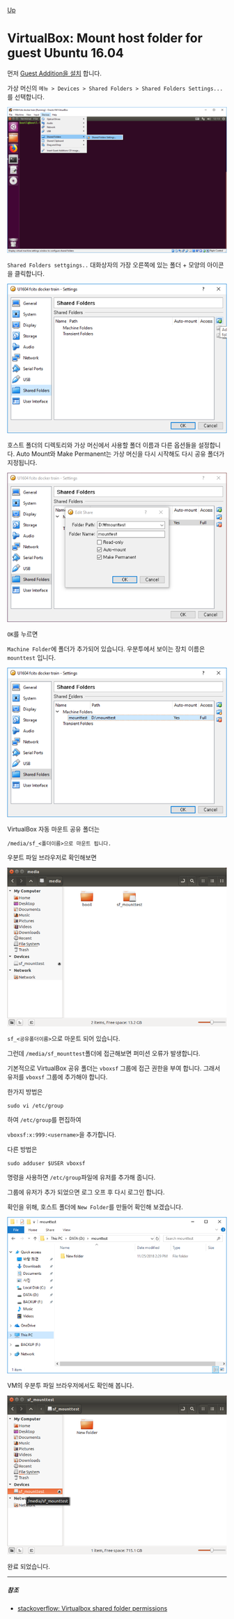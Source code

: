 [Up](./index.md)

# VirtualBox: Mount host folder for guest Ubuntu 16.04

 먼저 [Guest Addition을 설치](./virtual_box_install_guest_additions.md) 합니다.

가상 머신의 `메뉴 > Devices > Shared Folders > Shared Folders Settings...`를 선택합니다.

![1543115592543](virtual_box_shared_folder.assets/1543115592543.png)

`Shared Folders settgings..` 대화상자의 가장 오른쪽에 있는 폴더 + 모양의 아이콘을 클릭합니다.

![1543115722033](virtual_box_shared_folder.assets/1543115722033.png)

호스트 폴더의 디렉토리와 가상 머신에서 사용할 폴더 이름과 다른 옵션들을 설정합니다. Auto Mount와 Make Permanent는 가상 머신을 다시 시작해도 다시 공유 폴더가 지정됩니다.

![1543132465587](virtual_box_shared_folder.assets/1543132465587.png)



`OK`를 누르면

`Machine Folder`에 폴더가 추가되어 있습니다. 우분투에서 보이는 장치 이름은 `mounttest` 입니다.

![1543132497824](virtual_box_shared_folder.assets/1543132497824.png)

VirtualBox 자동 마운트 공유 폴더는

```
/media/sf_<폴더이름>으로 마운트 됩니다.
```

우분트 파일 브라우저로 확인해보면 

![1543132621586](virtual_box_shared_folder.assets/1543132621586.png)

`sf_<공유폴더이름>`으로 마운트 되어 있습니다.

그런데 `/media/sf_mounttest`폴더에 접근해보면 퍼미션 오류가 발생합니다.

기본적으로 VirtualBox 공유 폴더는 `vboxsf` 그룹에 접근 권한을 부여 합니다. 그래서 유저를 `vboxsf` 그룹에 추가해야 합니다.

한가지 방법은

```
sudo vi /etc/group
```

하여  `/etc/group`를 편집하여

`vboxsf:x:999:<username>`을 추가합니다.

다른 방법은

```
sudo adduser $USER vboxsf
```

명령을 사용하면 `/etc/group`파일에 유저를 추가해 줍니다.

그룹에 유저가 추가 되었으면 로그 오프 후 다시 로그인 합니다.

확인을 위해, 호스트 폴더에 `New Folder`를 만들어 확인해 보겠습니다.

![1543123890829](virtual_box_shared_folder.assets/1543123890829.png)

VM의 우분투 파일 브라우저에서도 확인해 봅니다.

![1543133023946](virtual_box_shared_folder.assets/1543133023946.png)

완료 되었습니다.

---

##### 참조

- [stackoverflow: Virtualbox shared folder permissions](https://stackoverflow.com/questions/26740113/virtualbox-shared-folder-permissions)









